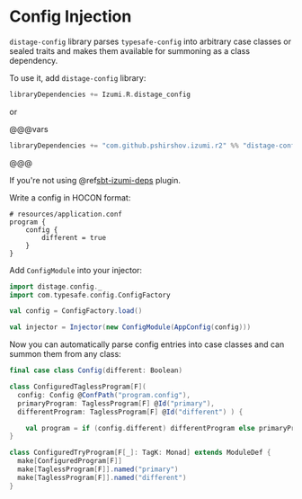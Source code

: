 Config Injection
================

`distage-config` library parses `typesafe-config` into arbitrary case classes or sealed traits and makes them available
for summoning as a class dependency.

To use it, add `distage-config` library:

```scala
libraryDependencies += Izumi.R.distage_config
```

or

@@@vars

```scala
libraryDependencies += "com.github.pshirshov.izumi.r2" %% "distage-config" % "$izumi.version$"
```

@@@

If you're not using @ref[sbt-izumi-deps](../sbt/00_sbt.md#bills-of-materials) plugin.

Write a config in HOCON format:

```hocon
# resources/application.conf
program {
    config {
        different = true
    }
}
```

Add `ConfigModule` into your injector:

```scala
import distage.config._
import com.typesafe.config.ConfigFactory

val config = ConfigFactory.load()

val injector = Injector(new ConfigModule(AppConfig(config)))
```

Now you can automatically parse config entries into case classes and can summon them from any class:

```scala
final case class Config(different: Boolean)

class ConfiguredTaglessProgram[F](
  config: Config @ConfPath("program.config"),
  primaryProgram: TaglessProgram[F] @Id("primary"),
  differentProgram: TaglessProgram[F] @Id("different") ) {

    val program = if (config.different) differentProgram else primaryProgram
}

class ConfiguredTryProgram[F[_]: TagK: Monad] extends ModuleDef {
  make[ConfiguredProgram[F]]
  make[TaglessProgram[F]].named("primary")
  make[TaglessProgram[F]].named("different")
}
```
